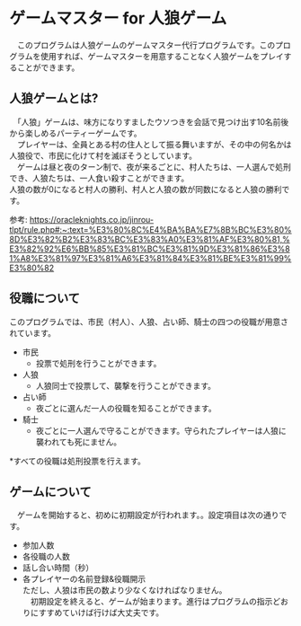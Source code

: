 # ゲームマスター for 人狼ゲーム
　このプログラムは人狼ゲームのゲームマスター代行プログラムです。このプログラムを使用すれば、ゲームマスターを用意することなく人狼ゲームをプレイすることができます。


## 人狼ゲームとは?
　「人狼」ゲームは、味方になりすましたウソつきを会話で見つけ出す10名前後から楽しめるパーティーゲームです。  
　プレイヤーは、全員とある村の住人として振る舞いますが、その中の何名かは人狼役で、市民に化けて村を滅ぼそうとしています。  
　ゲームは昼と夜のターン制で、夜が来るごとに、村人たちは、一人選んで処刑でき、人狼たちは、一人食い殺すことができます。  
  人狼の数が0になると村人の勝利、村人と人狼の数が同数になると人狼の勝利です。  

参考:   https://oracleknights.co.jp/jinrou-tlpt/rule.php#:~:text=%E3%80%8C%E4%BA%BA%E7%8B%BC%E3%80%8D%E3%82%B2%E3%83%BC%E3%83%A0%E3%81%AF%E3%80%81,%E3%82%92%E6%BB%85%E3%81%BC%E3%81%9D%E3%81%86%E3%81%A8%E3%81%97%E3%81%A6%E3%81%84%E3%81%BE%E3%81%99%E3%80%82

## 役職について
 このプログラムでは、市民（村人）、人狼、占い師、騎士の四つの役職が用意されています。  

 - 市民
    - 投票で処刑を行うことができます。
- 人狼
    - 人狼同士で投票して、襲撃を行うことができます。
- 占い師
    - 夜ごとに選んだ一人の役職を知ることができます。
- 騎士
    - 夜ごとに一人選んで守ることができます。守られたプレイヤーは人狼に襲われても死にません。  
  
*すべての役職は処刑投票を行えます。 

## ゲームについて
　ゲームを開始すると、初めに初期設定が行われます。。設定項目は次の通りです。
- 参加人数
- 各役職の人数
- 話し合い時間（秒）
- 各プレイヤーの名前登録&役職開示  
ただし、人狼は市民の数より少なくなければなりません。  
　初期設定を終えると、ゲームが始まります。進行はプログラムの指示どおりにすすめていけば行けば大丈夫です。
